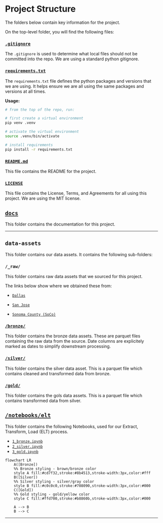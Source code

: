 # Project Structure

The folders below contain key information for the project.


On the top-level folder, you will find the following files:

### [`.gitignore`](../.gitignore)

The `.gitignore` is used to determine what local files should not be committed into the repo. We are using a standard python gitignore.

### [`requirements.txt`](../requirements.txt)

The `requirements.txt` file defines the python packages and versions that we are using. It helps ensure we are all using the same packages and versions at all times. 

**Usage:** 

``` bash
# from the top of the repo, run:

# first create a virtual environment
pip venv .venv

# activate the virtual environment
source .venv/bin/activate

# install requirements
pip install -r requirements.txt
```

### [`README.md`](../README.md)

This file contains the README for the project.

### [`LICENSE`](../LICENSE)

This file contains the License, Terms, and Agreements for all using this project. We are using the MIT license.

## [`docs`](../docs/project_structure.md)

This folder contains the documentation for this project.

---

## `data-assets`

This folder contains our data assets. It contains the following sub-folders:

### `/_raw/`

This folder contains raw data assets that we sourced for this project.

The links below show where we obtained these from:
* [`Dallas`](https://www.dallasopendata.com/Services/Dallas-Animal-Shelter-Data-Fiscal-Year-2023-2025/uyte-zi7f/about_data)

* [`San Jose`](https://data.sanjoseca.gov/dataset/animal-shelter-intake-and-outcomes/resource/f3354a37-7e03-41f8-a94d-3f720389a68a)

* [`Sonoma County (SoCo)`](https://data.sonomacounty.ca.gov/Government/Animal-Shelter-Intake-and-Outcome/924a-vesw/about_data)

### [`/bronze/`](../data-assets/bronze/dallas_df.parquet)

This folder contains the bronze data assets. These are parquet files containing the raw data from the source. Date columns are explicitely marked as dates to simplify downstream processing.


### [`/silver/`](../data-assets/silver/silver.parquet)

This folder contains the silver data asset. This is a parquet file which contains cleaned and transformed data from bronze. 

### [`/gold/`](../data-assets/gold/gold.parquet)

This folder contains the gols data assets. This is a parquet file which contains transformed data from silver. 


## [`/notebooks/elt`](../data-assets/)

This folder contains the following Notebooks, used for our Extract, Transform, Load (ELT) process.

* [`1_bronze.ipynb`](../notebooks/elt/1_bronze.ipynb)
* [`2_silver.ipynb`](../notebooks/elt/2_silver.ipynb)
* [`3_gold.ipynb`](../notebooks/elt/3_gold.ipynb)


<div>

```mermaid
flowchart LR
    A([Bronze])
    %% Bronze styling - brown/bronze color
    style A fill:#cd7f32,stroke:#8b4513,stroke-width:3px,color:#fff
    B([Silver])
    %% Silver styling - silver/gray color
    style B fill:#c0c0c0,stroke:#708090,stroke-width:3px,color:#000
    C([Gold])
    %% Gold styling - gold/yellow color
    style C fill:#ffd700,stroke:#b8860b,stroke-width:3px,color:#000

    A --> B
    B --> C
```

<div>

---
